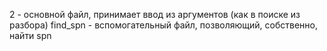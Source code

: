 2 - основной файл, принимает ввод из аргументов (как в поиске из разбора)
find_spn - вспомогательный файл, позволяющий, собственно, найти spn
